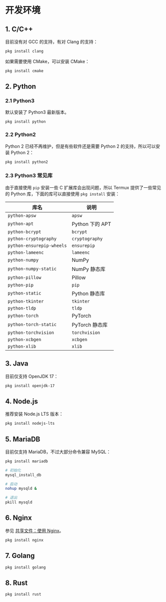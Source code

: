 # 开发环境

## 1. C/C++

目前没有对 GCC 的支持，有对 Clang 的支持：

```bash
pkg install clang
```

如果需要使用 CMake，可以安装 CMake：

```bash
pkg install cmake
```

## 2. Python

### 2.1 Python3

默认安装了 Python3 最新版本。

```bash
pkg install python
```

### 2.2 Python2

Python 2 已经不再维护，但是有些软件还是需要 Python 2 的支持，所以可以安装 Python 2：

```bash
pkg install python2
```

### 2.3 Python3 常见库

由于直接使用 `pip` 安装一些 C 扩展库会出现问题，所以 Termux 提供了一些常见的 Python 库，下面的库可以直接使用 `pkg install` 安装：

| 库名                      | 说明            |
| ------------------------- | --------------- |
| `python-apsw`             | `apsw`          |
| `python-apt`              | Python 下的 APT |
| `python-bcrypt`           | `bcrypt`        |
| `python-cryptography`     | `cryptography`  |
| `python-ensurepip-wheels` | `ensurepip`     |
| `python-lameenc`          | `lameenc`       |
| `python-numpy`            | NumPy           |
| `python-numpy-static`     | NumPy 静态库    |
| `python-pillow`           | Pillow          |
| `python-pip`              | `pip`           |
| `python-static`           | Python 静态库   |
| `python-tkinter`          | `tkinter`       |
| `python-tldp`             | `tldp`          |
| `python-torch`            | PyTorch         |
| `python-torch-static`     | PyTorch 静态库  |
| `python-torchvision`      | `torchvision`   |
| `python-xcbgen`           | `xcbgen`        |
| `python-xlib`             | `xlib`          |

## 3. Java

目前仅支持 OpenJDK 17：

```bash
pkg install openjdk-17
```

## 4. Node.js

推荐安装 Node.js LTS 版本：

```bash
pkg install nodejs-lts
```

## 5. MariaDB

目前仅支持 MariaDB，不过大部分命令兼容 MySQL：

```bash
pkg install mariadb

# 初始化
mysql_install_db

# 启动
nohup mysqld &

# 退出
pkill mysqld
```

## 6. Nginx

参见 [共享文件：使用 Nginx](./share-file.md#_1-2-使用-nginx)。

```bash
pkg install nginx
```

## 7. Golang

```bash
pkg install golang
```

## 8. Rust

```bash
pkg install rust
```
